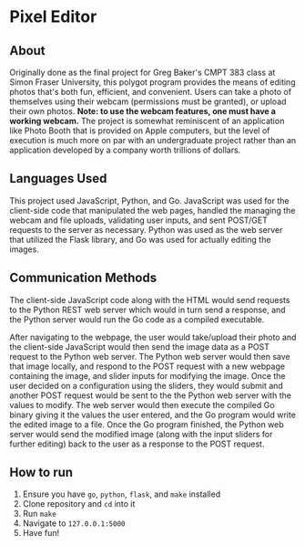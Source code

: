 # Pixel Editor

## About

Originally done as the final project for Greg Baker's CMPT 383 class at Simon Fraser University, this polygot program provides the means of editing photos that's both fun, efficient, and convenient. Users can take a photo of themselves using their webcam (permissions must be granted), or upload their own photos. **Note: to use the webcam features, one must have a working webcam.** The project is somewhat reminiscent of an application like Photo Booth that is provided on Apple computers, but the level of execution is much more on par with an undergraduate project rather than an application developed by a company worth trillions of dollars.

## Languages Used

This project used JavaScript, Python, and Go. JavaScript was used for the client-side code that manipulated the web pages, handled the managing the webcam and file uploads, validating user inputs, and sent POST/GET requests to the server as necessary. Python was used as the web server that utilized the Flask library, and Go was used for actually editing the images.

## Communication Methods

The client-side JavaScript code along with the HTML would send requests to the Python REST web server which would in turn send a response, and the Python server would run the Go code as a compiled executable.

After navigating to the webpage, the user would take/upload their photo and the client-side JavaScript would then send the image data as a POST request to the Python web server. The Python web server would then save that image locally, and respond to the POST request with a new webpage containing the image, and slider inputs for modifying the image. Once the user decided on a configuration using the sliders, they would submit and another POST request would be sent to the the Python web server with the values to modify. The web server would then execute the compiled Go binary giving it the values the user entered, and the Go program would write the edited image to a file. Once the Go program finished, the Python web server would send the modified image (along with the input sliders for further editing) back to the user as a response to the POST request.

## How to run

1. Ensure you have `go`, `python`, `flask`, and `make` installed
1. Clone repository and `cd` into it
1. Run `make`
1. Navigate to `127.0.0.1:5000`
1. Have fun!